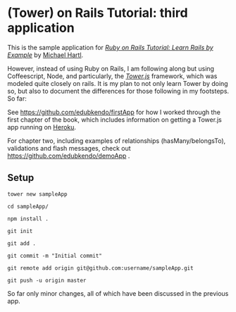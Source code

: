 # (Tower) on Rails Tutorial: third application

This is the sample application for 
[*Ruby on Rails Tutorial: Learn Rails by Example*](http://railstutorial.org/)
by [Michael Hartl](http://michaelhartl.com/). 

However, instead of using Ruby on Rails, I am following along but using Coffeescript, Node,
and particularly, the [*Tower.js*](http://towerjs.org/) framework, which was modeled quite closely on rails. It is my plan to not only learn Tower by doing so, but also to document the differences for those following in my footsteps. So far:

See https://github.com/edubkendo/firstApp for how I worked through the first chapter of the book, which includes information on getting a Tower.js app running on [Heroku](http://www.heroku.com/).

For chapter two, including examples of relationships (hasMany/belongsTo), validations and flash messages, check out https://github.com/edubkendo/demoApp .

## Setup

```
tower new sampleApp

cd sampleApp/

npm install .

git init

git add .

git commit -m "Initial commit"

git remote add origin git@github.com:username/sampleApp.git

git push -u origin master

```
 
So far only minor changes, all of which have been discussed in the previous app.